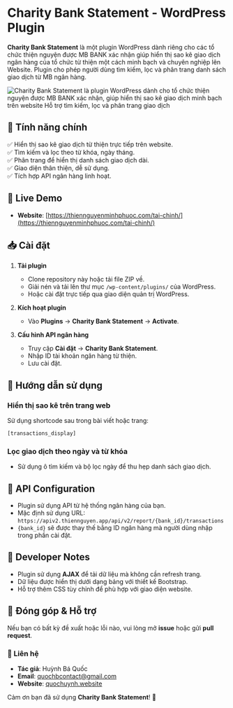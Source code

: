 # Charity Bank Statement - WordPress Plugin

**Charity Bank Statement** là một plugin WordPress dành riêng cho các tổ chức thiện nguyện được MB BANK xác nhận  giúp hiển thị sao kê giao dịch ngân hàng của tổ chức từ thiện một cách minh bạch và chuyên nghiệp lên Website. Plugin cho phép người dùng tìm kiếm, lọc và phân trang danh sách giao dịch từ MB ngân hàng.

![Charity Bank Statement là plugin WordPress dành cho tổ chức thiện nguyện được MB BANK xác nhận, giúp hiển thị sao kê giao dịch minh bạch trên website  Hỗ trợ tìm kiếm, lọc và phân trang giao dịch](https://github.com/user-attachments/assets/9a2efaea-3c7b-481a-801b-e6fb86e619d4)


## 🚀 Tính năng chính

✅ Hiển thị sao kê giao dịch từ thiện trực tiếp trên website.  
✅ Tìm kiếm và lọc theo từ khóa, ngày tháng.  
✅ Phân trang để hiển thị danh sách giao dịch dài.  
✅ Giao diện thân thiện, dễ sử dụng.  
✅ Tích hợp API ngân hàng linh hoạt.  

## 🍃 Live Demo
- **Website**: [https://thiennguyenminhphuoc.com/tai-chinh/](https://thiennguyenminhphuoc.com/tai-chinh/)  

## 📥 Cài đặt

1. **Tải plugin**
   - Clone repository này hoặc tải file ZIP về.
   - Giải nén và tải lên thư mục `/wp-content/plugins/` của WordPress.
   - Hoặc cài đặt trực tiếp qua giao diện quản trị WordPress.

2. **Kích hoạt plugin**
   - Vào **Plugins** → **Charity Bank Statement** → **Activate**.

3. **Cấu hình API ngân hàng**
   - Truy cập **Cài đặt** → **Charity Bank Statement**.
   - Nhập ID tài khoản ngân hàng từ thiện.
   - Lưu cài đặt.

## 📝 Hướng dẫn sử dụng

### Hiển thị sao kê trên trang web

Sử dụng shortcode sau trong bài viết hoặc trang:
```html
[transactions_display]
```

### Lọc giao dịch theo ngày và từ khóa
- Sử dụng ô tìm kiếm và bộ lọc ngày để thu hẹp danh sách giao dịch.

## 📌 API Configuration

- Plugin sử dụng API từ hệ thống ngân hàng của bạn.
- Mặc định sử dụng URL: `https://apiv2.thiennguyen.app/api/v2/report/{bank_id}/transactions`
- `{bank_id}` sẽ được thay thế bằng ID ngân hàng mà người dùng nhập trong phần cài đặt.

## 🔧 Developer Notes

- Plugin sử dụng **AJAX** để tải dữ liệu mà không cần refresh trang.
- Dữ liệu được hiển thị dưới dạng bảng với thiết kế Bootstrap.
- Hỗ trợ thêm CSS tùy chỉnh để phù hợp với giao diện website.

## 🤝 Đóng góp & Hỗ trợ

Nếu bạn có bất kỳ đề xuất hoặc lỗi nào, vui lòng mở **issue** hoặc gửi **pull request**.

### 📧 Liên hệ
- **Tác giả**: Huỳnh Bá Quốc  
- **Email**: [quochbcontact@gmail.com](mailto:quochbcontact@gmail.com)  
- **Website**: [quochuynh.website](https://www.quochuynh.website/)  

Cảm ơn bạn đã sử dụng **Charity Bank Statement**! 🙌

